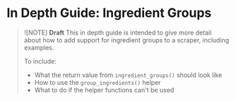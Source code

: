 # In Depth Guide: Ingredient Groups

> ![NOTE]
> **Draft**
> This in depth guide is intended to give more detail about how to add support for ingredient groups to a scraper, including examples.
>
>To include:
>
> * What the return value from `ingredient_groups()` should look like
> * How to use the `group_ingredients()` helper
> * What to do if the helper functions can't be used
